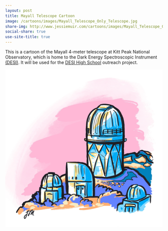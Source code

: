 ```yaml
---
layout: post
title: Mayall Telescope Cartoon
image: /cartoons/images/Mayall_Telescope_Only_Telescope.jpg
share-img: http://www.jessiemuir.com/cartoons/images/Mayall_Telescope_Only_Telescope.jpg
social-share: true
use-site-title: true
---
```


This is a cartoon of the Mayall 4-meter telescope at Kitt Peak National Observatory, which is home to the Dark Energy Spectroscopic Instrument [(DESI)](https://www.desi.lbl.gov/). It will be used for the  [DESI High School](https://github.com/michaelJwilson/DESI-HighSchool) outreach project.

![alt="Cartoon of the Mayall 4-meter telecope at Kitt Peak National Observatory."](/cartoons/images/Mayall_Telescope_Only_Telescope.jpg)


